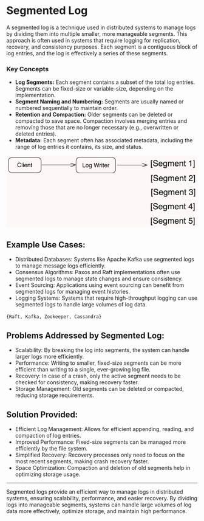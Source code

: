 # Segmented Log

A segmented log is a technique used in distributed systems to manage logs by dividing them into multiple smaller, more manageable segments. This approach is often used in systems that require logging for replication, recovery, and consistency purposes. Each segment is a contiguous block of log entries, and the log is effectively a series of these segments.

### Key Concepts
- **Log Segments:** Each segment contains a subset of the total log entries. Segments can be fixed-size or variable-size, depending on the implementation.
- **Segment Naming and Numbering:** Segments are usually named or numbered sequentially to maintain order.
- **Retention and Compaction:** Older segments can be deleted or compacted to save space. Compaction involves merging entries and removing those that are no longer necessary (e.g., overwritten or deleted entries).
- **Metadata:** Each segment often has associated metadata, including the range of log entries it contains, its size, and status.

![alt text](assets/image.png)

## Example Use Cases:
- Distributed Databases: Systems like Apache Kafka use segmented logs to manage message logs efficiently.
- Consensus Algorithms: Paxos and Raft implementations often use segmented logs to manage state changes and ensure consistency.
- Event Sourcing: Applications using event sourcing can benefit from segmented logs for managing event histories.
- Logging Systems: Systems that require high-throughput logging can use segmented logs to handle large volumes of log data.

``{Raft, Kafka, Zookeeper, Cassandra}``

## Problems Addressed by Segmented Log:
- Scalability: By breaking the log into segments, the system can handle larger logs more efficiently.
- Performance: Writing to smaller, fixed-size segments can be more efficient than writing to a single, ever-growing log file.
- Recovery: In case of a crash, only the active segment needs to be checked for consistency, making recovery faster.
- Storage Management: Old segments can be deleted or compacted, reducing storage requirements.

## Solution Provided:
- Efficient Log Management: Allows for efficient appending, reading, and compaction of log entries.
- Improved Performance: Fixed-size segments can be managed more efficiently by the file system.
- Simplified Recovery: Recovery processes only need to focus on the most recent segments, making crash recovery faster.
- Space Optimization: Compaction and deletion of old segments help in optimizing storage usage.
--------------------------
Segmented logs provide an efficient way to manage logs in distributed systems, ensuring scalability, performance, and easier recovery. By dividing logs into manageable segments, systems can handle large volumes of log data more effectively, optimize storage, and maintain high performance.
